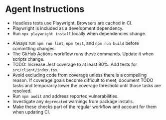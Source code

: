 # Agent Instructions
* Headless tests use Playwright. Browsers are cached in CI.
* Playwright is included as a development dependency.
* Run `npx playwright install` locally when dependencies change.

- Always run `npm run lint`, `npm test`, and `npm run build` before committing changes.
- The GitHub Actions workflow runs these commands. Update it when scripts change.
- TODO: Increase Jest coverage to at least 80%. Add tests for
  `src/client/index.tsx`.
- Avoid excluding code from coverage unless there is a compelling reason.
  If coverage goals become difficult to meet, document TODO tasks and
  temporarily lower the coverage threshold until those tasks are resolved.
- Run `npm audit` and address reported vulnerabilities.
- Investigate any `deprecated` warnings from package installs.
- Make these checks part of the regular workflow and account for them when updating CI.
